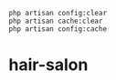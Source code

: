 ```docker exec -it laravel_app bash
php artisan config:clear
php artisan cache:clear
php artisan config:cache
```  
# hair-salon
